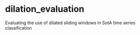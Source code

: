 # dilation_evaluation
Evaluating the use of dilated sliding windows in SotA time series classification
